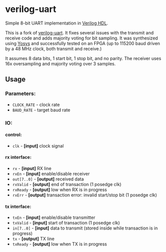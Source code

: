 verilog-uart
============
Simple 8-bit UART implementation in [Verilog HDL](https://en.wikipedia.org/wiki/Verilog).

This is a fork of [verilog-uart](https://github.com/hell03end/verilog-uart). It fixes several issues with the transmit and receive code and adds majority voting for bit sampling. It was synthesized using [Yosys](https://github.com/YosysHQ/yosys) and successfully tested on an FPGA (up to 115200 baud driven by a 48 MHz clock, both transmit and receive.)

It assumes 8 data bits, 1 start bit, 1 stop bit, and no parity. The receiver uses 16x oversampling and majority voting over 3 samples.

Usage
-----

### Parameters:
* `CLOCK_RATE` - clock rate
* `BAUD_RATE` - target baud rate

### IO:

#### control:
* `clk` - **[input]** clock signal

#### rx interface:
* `rx` - **[input]** RX line
* `rxEn` - **[input]** enable/disable receiver
* `out[7..0]` - **[output]** received data
* `rxValid` - **[output]** end of transaction (1 posedge clk)
* `rxReady` - **[output]** low when RX is in progress
* `rxErr` - **[output]** transaction error: invalid start/stop bit (1 posedge clk)

#### tx interface:
* `txEn` - **[input]** enable/disable transmitter
* `txValid` - **[input]** start of transaction (1 posedge clk)
* `in[7..0]` - **[input]** data to transmit (stored inside while transaction is in progress)
* `tx` - **[output]** TX line
* `txReady` - **[output]** low when TX is in progress


